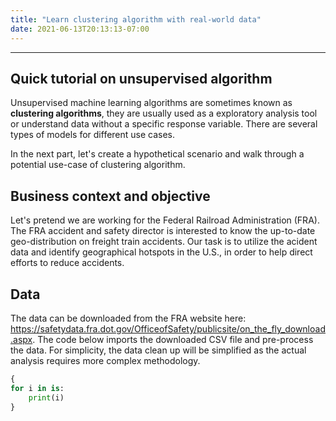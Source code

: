 ```yaml
---
title: "Learn clustering algorithm with real-world data"
date: 2021-06-13T20:13:13-07:00
---
```


---

## Quick tutorial on unsupervised algorithm
Unsupervised machine learning algorithms are sometimes known as **clustering algorithms**, they are usually used as a exploratory analysis tool or understand data without a specific response variable. There are several types of models for different use cases. 


In the next part, let's create a hypothetical scenario and walk through a potential use-case of clustering algorithm.

## Business context and objective
Let's pretend we are working for the Federal Railroad Administration (FRA). The FRA accident and safety director is interested to know the up-to-date geo-distribution on freight train accidents. Our task is to utilize the acident data and identify geographical hotspots in the U.S., in order to help direct efforts to reduce accidents. 

## Data 
The data can be downloaded from the FRA website here: https://safetydata.fra.dot.gov/OfficeofSafety/publicsite/on_the_fly_download.aspx. The code below imports the downloaded CSV file and pre-process the data. For simplicity, the data clean up will be simplified as the actual analysis requires more complex methodology. 


```python
{
for i in is:
    print(i)
}
```
